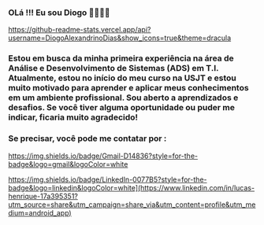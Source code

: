 ### OLá !!! Eu sou Diogo 👦🏽👋🏽

https://github-readme-stats.vercel.app/api?username=DiogoAlexandrinoDias&show_icons=true&theme=dracula

### Estou em busca da minha primeira experiência na área de Análise e Desenvolvimento de Sistemas (ADS) em T.I. Atualmente, estou no início do meu curso na USJT e estou muito motivado para aprender e aplicar meus conhecimentos em um ambiente profissional. Sou aberto a aprendizados e desafios. Se você tiver alguma oportunidade ou puder me indicar, ficaria muito agradecido!

### Se precisar, você pode me contatar por :

https://img.shields.io/badge/Gmail-D14836?style=for-the-badge&logo=gmail&logoColor=white

https://img.shields.io/badge/LinkedIn-0077B5?style=for-the-badge&logo=linkedin&logoColor=white](https://www.linkedin.com/in/lucas-henrique-17a395351?utm_source=share&utm_campaign=share_via&utm_content=profile&utm_medium=android_app)
